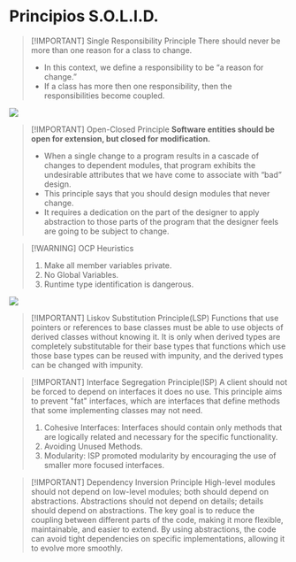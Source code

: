 # Principios S.O.L.I.D.

> [!IMPORTANT] Single Responsibility Principle
> There should never be more than one reason for a class to change.
> - In this context, we define a responsibility to be “a reason for change.”
> - If a class has more then one responsibility, then the responsibilities become coupled.

![](Ingeniería%20de%20Software%20I/img%20is1/Pasted%20image%2020240925152028.png)


> [!IMPORTANT] Open-Closed Principle
> **Software entities should be open for extension, but closed for modification.**
> - When a single change to a program results in a cascade of changes to dependent modules, that program exhibits the undesirable attributes that we have come to associate with “bad” design.
> - This principle says that you should design modules that never change. 
> - It requires a dedication on the part of the designer to apply abstraction to those parts of the program that the designer feels are going to be subject to change.


> [!WARNING] OCP Heuristics
> 1. Make all member variables private.
> 2. No Global Variables.
> 3. Runtime type identification is dangerous.

![](Ingeniería%20de%20Software%20I/img%20is1/Pasted%20image%2020240925152349.png)



> [!IMPORTANT] Liskov Substitution Principle(LSP)
> Functions that use pointers or references to base classes must be able to use objects of derived classes without knowing it.
> It is only when derived types are completely substitutable for their base types that functions which use those base types can be reused with impunity, and the derived types can be changed with impunity.


> [!IMPORTANT] Interface Segregation Principle(ISP)
> A client should not be forced to depend on interfaces it does no use. This principle aims to prevent "fat" interfaces, which are interfaces that define methods that some implementing classes may not need.
> 1. Cohesive Interfaces: Interfaces should contain only methods that are logically related and necessary for the specific functionality.
> 2. Avoiding Unused Methods.
> 3. Modularity: ISP promoted modularity by encouraging the use of smaller more focused interfaces.


> [!IMPORTANT] Dependency Inversion Principle
> High-level modules should not depend on low-level modules; both should depend on abstractions.
> Abstractions should not depend on details; details should depend on abstractions.
> The key goal is to reduce the coupling between different parts of the code, making it more flexible, maintainable, and easier to extend.
> By using abstractions, the code can avoid tight dependencies on specific implementations, allowing it to evolve more smoothly.
